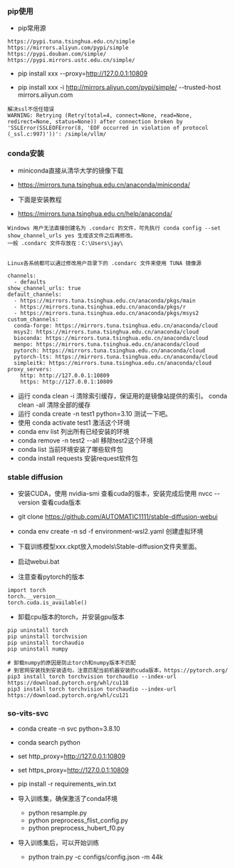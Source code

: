 ### pip使用

- pip常用源
```
https://pypi.tuna.tsinghua.edu.cn/simple
https://mirrors.aliyun.com/pypi/simple
https://pypi.douban.com/simple/
https://pypi.mirrors.ustc.edu.cn/simple/
```

- pip install xxx --proxy=http://127.0.0.1:10809

- pip install xxx -i http://mirrors.aliyun.com/pypi/simple/ --trusted-host mirrors.aliyun.com
```
解决ssl不信任错误
WARNING: Retrying (Retry(total=4, connect=None, read=None, redirect=None, status=None)) after connection broken by 'SSLError(SSLEOFError(8, 'EOF occurred in violation of protocol (_ssl.c:997)'))': /simple/vllm/
```

### conda安装

- miniconda直接从清华大学的镜像下载
- https://mirrors.tuna.tsinghua.edu.cn/anaconda/miniconda/

- 下面是安装教程
- https://mirrors.tuna.tsinghua.edu.cn/help/anaconda/

```
Windows 用户无法直接创建名为 .condarc 的文件，可先执行 conda config --set show_channel_urls yes 生成该文件之后再修改。
一般 .condarc 文件存放在：C:\Users\jay\


Linux各系统都可以通过修改用户目录下的 .condarc 文件来使用 TUNA 镜像源
```

```
channels:
  - defaults
show_channel_urls: true
default_channels:
  - https://mirrors.tuna.tsinghua.edu.cn/anaconda/pkgs/main
  - https://mirrors.tuna.tsinghua.edu.cn/anaconda/pkgs/r
  - https://mirrors.tuna.tsinghua.edu.cn/anaconda/pkgs/msys2
custom_channels:
  conda-forge: https://mirrors.tuna.tsinghua.edu.cn/anaconda/cloud
  msys2: https://mirrors.tuna.tsinghua.edu.cn/anaconda/cloud
  bioconda: https://mirrors.tuna.tsinghua.edu.cn/anaconda/cloud
  menpo: https://mirrors.tuna.tsinghua.edu.cn/anaconda/cloud
  pytorch: https://mirrors.tuna.tsinghua.edu.cn/anaconda/cloud
  pytorch-lts: https://mirrors.tuna.tsinghua.edu.cn/anaconda/cloud
  simpleitk: https://mirrors.tuna.tsinghua.edu.cn/anaconda/cloud
proxy_servers:
    http: http://127.0.0.1:10809
    https: http://127.0.0.1:10809
```

- 运行 conda clean -i 清除索引缓存，保证用的是镜像站提供的索引。 conda clean -all 清除全部的缓存
- 运行 conda create -n test1 python=3.10 测试一下吧。
- 使用 conda activate test1 激活这个环境
- conda env list 列出所有已经安装的环境
- conda remove -n test2 --all 移除test2这个环境
- conda list 当前环境安装了哪些软件包
- conda install requests 安装request软件包

### stable diffusion

- 安装CUDA，使用 nvidia-smi 查看cuda的版本，安装完成后使用 nvcc --version 查看cuda版本
- git clone https://github.com/AUTOMATIC1111/stable-diffusion-webui
- conda env create -n sd -f environment-wsl2.yaml 创建虚拟环境
- 下载训练模型xxx.ckpt放入models\Stable-diffusion文件夹里面。
- 启动webui.bat

- 注意查看pytorch的版本

```
import torch
torch.__version__
torch.cuda.is_available()
```

- 卸载cpu版本的torch，并安装gpu版本

```
pip uninstall torch
pip uninstall torchvision
pip uninstall torchaudio
pip uninstall numpy

# 卸载numpy的原因是防止torch和numpy版本不匹配
# 到官网安装找到安装语句，注意匹配当前机器安装的cuda版本，https://pytorch.org/
pip3 install torch torchvision torchaudio --index-url https://download.pytorch.org/whl/cu118
pip3 install torch torchvision torchaudio --index-url https://download.pytorch.org/whl/cu121
```

### so-vits-svc

- conda create -n svc python=3.8.10
- conda search python
- set http_proxy=http://127.0.0.1:10809
- set https_proxy=http://127.0.0.1:10809
- pip install -r requirements_win.txt

- 导入训练集，确保激活了conda环境
    - python resample.py
    - python preprocess_flist_config.py
    - python preprocess_hubert_f0.py

- 导入训练集后，可以开始训练
    - python train.py -c configs/config.json -m 44k